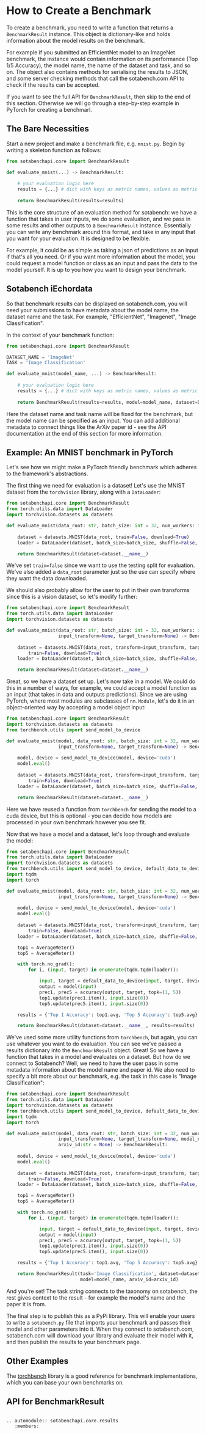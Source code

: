 # How to Create a Benchmark

To create a benchmark, you need to write a function that returns a `BenchmarkResult` instance.
This object is dictionary-like and holds information about the model results on the benchmark. 

For example if you submitted an
EfficientNet model to an ImageNet benchmark, the instance would contain information on its performance (Top 1/5 Accuracy), the model name, the name
of the dataset and task, and so on. The object also contains methods for serialising the results to JSON, and some server checking methods that call the sotabench.com API to check if the results can be accepted.

If you want to see the full API for `BenchmarkResult`, then skip to the end of this section. 
Otherwise we will go through a step-by-step example in PyTorch for creating a benchmarl.

## The Bare Necessities

Start a new project and make a benchmark file, e.g. `mnist.py`. Begin by writing a skeleton function
as follows:

```python
from sotabenchapi.core import BenchmarkResult

def evaluate_mnist(...) -> BenchmarkResult:
    
    # your evaluation logic here
    results = {...} # dict with keys as metric names, values as metric results
    
    return BenchmarkResult(results=results)
```

This is the core structure of an evaluation method for sotabench: we have a function that takes in user inputs, 
we do some evaluation, and we pass in some results and other outputs to a `BenchmarkResult` instance. Essentially you can write any benchmark around this format,
and take in any input that you want for your evaluation. It is designed to be flexible.

For example, it could be as simple as taking a json of predictions as an input if that's all you need. Or if you 
want more information about the model, you could request a model function or class as an input and pass the data to the 
model yourself. It is up to you how you want to design your benchmark.

## Sotabench iEchordata

So that benchmark results can be displayed on sotabench.com, you will need your submissions to have metadata about the model name, 
the dataset name and the task. For example, "EfficientNet", "Imagenet", "Image Classification".

In the context of your benchmark function:

```python
from sotabenchapi.core import BenchmarkResult

DATASET_NAME = 'ImageNet'
TASK = 'Image Classification'

def evaluate_mnist(model_name, ...) -> BenchmarkResult:
    
    # your evaluation logic here
    results = {...} # dict with keys as metric names, values as metric results
    
    return BenchmarkResult(results=results, model=model_name, dataset=DATASET_NAME, task=TASK)
```

Here the dataset name and task name will be fixed for the benchmark, but the model name
can be specified as an input. You can add additional metadata to connect things like the 
ArXiv paper id - see the API documentation at the end of this section for more information.

## Example: An MNIST benchmark in PyTorch

Let's see how we might make a PyTorch friendly benchmark which adheres to the framework's abstractions.

The first thing we need for evaluation is a dataset! Let's use the MNIST dataset from the `torchvision` library, 
along with a `DataLoader`:

```python
from sotabenchapi.core import BenchmarkResult
from torch.utils.data import DataLoader
import torchvision.datasets as datasets

def evaluate_mnist(data_root: str, batch_size: int = 32, num_workers: int = 4) -> BenchmarkResult:
    
    dataset = datasets.MNIST(data_root, train=False, download=True)
    loader = DataLoader(dataset, batch_size=batch_size, shuffle=False, num_workers=num_workers, pin_memory=True)

    return BenchmarkResult(dataset=dataset.__name__)
```

We've set `train=false` since we want to use the testing split for evaluation. We've also added a `data_root` parameter
just so the use can specify where they want the data downloaded.

We should also probably allow for the user to put in their own transforms since this is a vision dataset, so 
let's modify further:

```python
from sotabenchapi.core import BenchmarkResult
from torch.utils.data import DataLoader
import torchvision.datasets as datasets

def evaluate_mnist(data_root: str, batch_size: int = 32, num_workers: int = 4, 
                   input_transform=None, target_transform=None) -> BenchmarkResult:
    
    dataset = datasets.MNIST(data_root, transform=input_transform, target_transform=target_transform, 
        train=False, download=True)
    loader = DataLoader(dataset, batch_size=batch_size, shuffle=False, num_workers=num_workers, pin_memory=True)

    return BenchmarkResult(dataset=dataset.__name__)
```

Great, so we have a dataset set up. Let's now take in a model. We could do this in a number of ways, for example,
we could accept a model function as an input (that takes in data and outputs predictions). Since we are using PyTorch,
where most modules are subclasses of `nn.Module`, let's do it in an object-oriented way by accepting a model object input:

```python
from sotabenchapi.core import BenchmarkResult
import torchvision.datasets as datasets
from torchbench.utils import send_model_to_device

def evaluate_mnist(model, data_root: str, batch_size: int = 32, num_workers: int = 4, 
                   input_transform=None, target_transform=None) -> BenchmarkResult:
    
    model, device = send_model_to_device(model, device='cuda')
    model.eval()
    
    dataset = datasets.MNIST(data_root, transform=input_transform, target_transform=target_transform, 
        train=False, download=True)
    loader = DataLoader(dataset, batch_size=batch_size, shuffle=False, num_workers=num_workers, pin_memory=True)

    return BenchmarkResult(dataset=dataset.__name__)
```

Here we have reused a function from `torchbench` for sending the model to a cuda device, but this is optional - you can
decide how models are processed in your own benchmark however you see fit.

Now that we have a model and a dataset, let's loop through and evaluate the model:

```python
from sotabenchapi.core import BenchmarkResult
from torch.utils.data import DataLoader
import torchvision.datasets as datasets
from torchbench.utils import send_model_to_device, default_data_to_device, AverageMeter, accuracy
import tqdm
import torch

def evaluate_mnist(model, data_root: str, batch_size: int = 32, num_workers: int = 4, 
                   input_transform=None, target_transform=None) -> BenchmarkResult:
    
    model, device = send_model_to_device(model, device='cuda')
    model.eval()
    
    dataset = datasets.MNIST(data_root, transform=input_transform, target_transform=target_transform, 
        train=False, download=True)
    loader = DataLoader(dataset, batch_size=batch_size, shuffle=False, num_workers=num_workers, pin_memory=True)

    top1 = AverageMeter()
    top5 = AverageMeter()

    with torch.no_grad():
        for i, (input, target) in enumerate(tqdm.tqdm(loader)):

            input, target = default_data_to_device(input, target, device=device)
            output = model(input)
            prec1, prec5 = accuracy(output, target, topk=(1, 5))
            top1.update(prec1.item(), input.size(0))
            top5.update(prec5.item(), input.size(0))

    results = {'Top 1 Accuracy': top1.avg, 'Top 5 Accuracy': top5.avg}

    return BenchmarkResult(dataset=dataset.__name__, results=results)
```

We've used some more utility functions from `torchbench`, but again, you can use whatever you want to do evaluation.
You can see we've passed a results dictionary into the `BenchmarkResult` object. Great! So we have a function that
takes in a model and evaluates on a dataset. But how do we connect to Sotabench? Well, we need to have the user pass
in some metadata information about the model name and paper id. We also need to specify a bit more about our benchmark,
e.g. the task in this case is "Image Classification":

```python
from sotabenchapi.core import BenchmarkResult
from torch.utils.data import DataLoader
import torchvision.datasets as datasets
from torchbench.utils import send_model_to_device, default_data_to_device, AverageMeter, accuracy
import tqdm
import torch

def evaluate_mnist(model, data_root: str, batch_size: int = 32, num_workers: int = 4, 
                   input_transform=None, target_transform=None, model_name:str = None,
                   arxiv_id:str = None) -> BenchmarkResult:
    
    model, device = send_model_to_device(model, device='cuda')
    model.eval()
    
    dataset = datasets.MNIST(data_root, transform=input_transform, target_transform=target_transform, 
        train=False, download=True)
    loader = DataLoader(dataset, batch_size=batch_size, shuffle=False, num_workers=num_workers, pin_memory=True)

    top1 = AverageMeter()
    top5 = AverageMeter()

    with torch.no_grad():
        for i, (input, target) in enumerate(tqdm.tqdm(loader)):

            input, target = default_data_to_device(input, target, device=device)
            output = model(input)
            prec1, prec5 = accuracy(output, target, topk=(1, 5))
            top1.update(prec1.item(), input.size(0))
            top5.update(prec5.item(), input.size(0))

    results = {'Top 1 Accuracy': top1.avg, 'Top 5 Accuracy': top5.avg}

    return BenchmarkResult(task='Image Classification', dataset=dataset.__name__, results=results, 
                           model=model_name, arxiv_id=arxiv_id)
```

And you're set! The task string connects to the taxonomy on sotabench, the rest gives context to the
result - for example the model's name and the paper it is from.

The final step is to publish this as a PyPi library. This will enable your users to write a `sotabench.py` file
that imports your benchmark and passes their model and other parameters into it. When they connect to sotabench.com,
sotabench.com will download your library and evaluate their model with it, and then publish the results to your
benchmark page.

## Other Examples

The [torchbench](https://www.github.com/algoagents/torchbench) library is a good reference for benchmark implementations, 
which you can base your own benchmarks on.

## API for BenchmarkResult

```eval_rst

.. automodule:: sotabenchapi.core.results
   :members:
```

